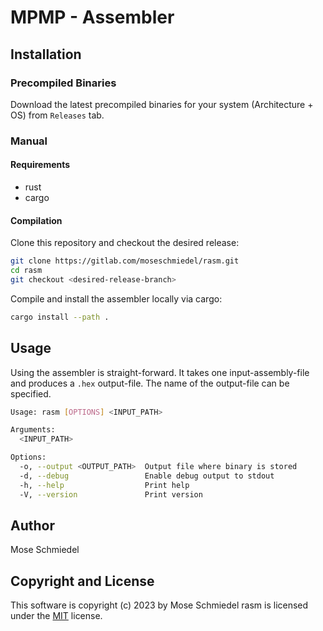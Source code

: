 # MPMP - Assembler

## Installation
### Precompiled Binaries
Download the latest precompiled binaries for your system (Architecture + OS) from `Releases` tab.

### Manual
#### Requirements
- rust
- cargo
#### Compilation
Clone this repository and checkout the desired release:
```sh
git clone https://gitlab.com/moseschmiedel/rasm.git
cd rasm
git checkout <desired-release-branch>
```
Compile and install the assembler locally via cargo:
```sh
cargo install --path .
```

## Usage
Using the assembler is straight-forward. It takes one input-assembly-file and produces a `.hex` output-file.
The name of the output-file can be specified.
```sh
Usage: rasm [OPTIONS] <INPUT_PATH>

Arguments:
  <INPUT_PATH>

Options:
  -o, --output <OUTPUT_PATH>  Output file where binary is stored
  -d, --debug                 Enable debug output to stdout
  -h, --help                  Print help
  -V, --version               Print version
```

## Author
Mose Schmiedel

## Copyright and License

This software is copyright (c) 2023 by Mose Schmiedel
rasm is licensed under the [MIT](LICENSE.TXT) license.
